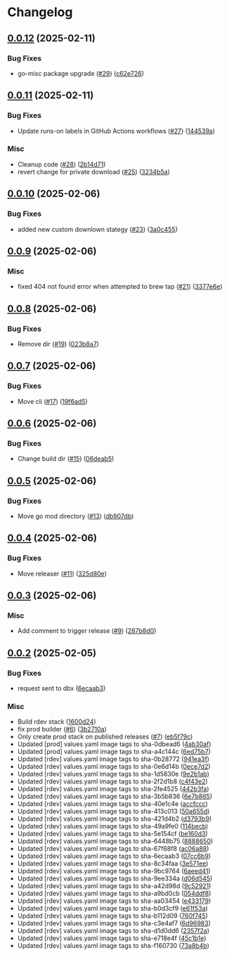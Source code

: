 # Changelog

## [0.0.12](https://github.com/chanzuckerberg/delta-share/compare/v0.0.11...v0.0.12) (2025-02-11)


### Bug Fixes

* go-misc package upgrade ([#29](https://github.com/chanzuckerberg/delta-share/issues/29)) ([c62e726](https://github.com/chanzuckerberg/delta-share/commit/c62e7260fd9986c491ef77223cad80b5f6ce5679))

## [0.0.11](https://github.com/chanzuckerberg/delta-share/compare/v0.0.10...v0.0.11) (2025-02-11)


### Bug Fixes

* Update runs-on labels in GitHub Actions workflows ([#27](https://github.com/chanzuckerberg/delta-share/issues/27)) ([144539a](https://github.com/chanzuckerberg/delta-share/commit/144539a6aebc2be1c10a3a389fdf15c13cf87c09))


### Misc

* Cleanup code ([#28](https://github.com/chanzuckerberg/delta-share/issues/28)) ([2b14d71](https://github.com/chanzuckerberg/delta-share/commit/2b14d71bc76741fe0ae01ce3a2ca67bb34059cc1))
* revert change for private download ([#25](https://github.com/chanzuckerberg/delta-share/issues/25)) ([3234b5a](https://github.com/chanzuckerberg/delta-share/commit/3234b5ae846da3a33117a490fce4e7297861e2ce))

## [0.0.10](https://github.com/chanzuckerberg/delta-share/compare/v0.0.9...v0.0.10) (2025-02-06)


### Bug Fixes

* added new custom downlown stategy ([#23](https://github.com/chanzuckerberg/delta-share/issues/23)) ([3a0c455](https://github.com/chanzuckerberg/delta-share/commit/3a0c45597fdb3c42c5f7d8ba6e4f7a3bdee277c6))

## [0.0.9](https://github.com/chanzuckerberg/delta-share/compare/v0.0.8...v0.0.9) (2025-02-06)


### Misc

* fixed 404 not found error when attempted to brew tap ([#21](https://github.com/chanzuckerberg/delta-share/issues/21)) ([3377e6e](https://github.com/chanzuckerberg/delta-share/commit/3377e6ee6d64fa88f4ab4ea4ae81191a738281d7))

## [0.0.8](https://github.com/chanzuckerberg/delta-share/compare/v0.0.7...v0.0.8) (2025-02-06)


### Bug Fixes

* Remove dir ([#19](https://github.com/chanzuckerberg/delta-share/issues/19)) ([023b8a7](https://github.com/chanzuckerberg/delta-share/commit/023b8a7b2a793926836cee09c330520fbd459d7a))

## [0.0.7](https://github.com/chanzuckerberg/delta-share/compare/v0.0.6...v0.0.7) (2025-02-06)


### Bug Fixes

* Move cli ([#17](https://github.com/chanzuckerberg/delta-share/issues/17)) ([19f6ad5](https://github.com/chanzuckerberg/delta-share/commit/19f6ad5355caa9fc8e41f2d9f8b8bd2bdf41999d))

## [0.0.6](https://github.com/chanzuckerberg/delta-share/compare/v0.0.5...v0.0.6) (2025-02-06)


### Bug Fixes

* Change build dir ([#15](https://github.com/chanzuckerberg/delta-share/issues/15)) ([06deab5](https://github.com/chanzuckerberg/delta-share/commit/06deab5bd1d491f32aa4d7ddcb6202643d2022a9))

## [0.0.5](https://github.com/chanzuckerberg/delta-share/compare/v0.0.4...v0.0.5) (2025-02-06)


### Bug Fixes

* Move go mod directory ([#13](https://github.com/chanzuckerberg/delta-share/issues/13)) ([db907db](https://github.com/chanzuckerberg/delta-share/commit/db907db028aa1a871a5ba6f4203ee073664706ed))

## [0.0.4](https://github.com/chanzuckerberg/delta-share/compare/v0.0.3...v0.0.4) (2025-02-06)


### Bug Fixes

* Move releaser ([#11](https://github.com/chanzuckerberg/delta-share/issues/11)) ([325d80e](https://github.com/chanzuckerberg/delta-share/commit/325d80e925e48c147224260b7ee78c77ca7c50b6))

## [0.0.3](https://github.com/chanzuckerberg/delta-share/compare/v0.0.2...v0.0.3) (2025-02-06)


### Misc

* Add comment to trigger release ([#9](https://github.com/chanzuckerberg/delta-share/issues/9)) ([287b8d0](https://github.com/chanzuckerberg/delta-share/commit/287b8d0bec45d7a7dfc84cb5fd67598dcbd8033c))

## [0.0.2](https://github.com/chanzuckerberg/delta-share/compare/v0.0.1...v0.0.2) (2025-02-05)


### Bug Fixes

* request sent to dbx ([6ecaab3](https://github.com/chanzuckerberg/delta-share/commit/6ecaab322331bb4101d9a9bf20c86d642f263bb4))


### Misc

* Build rdev stack ([1600d24](https://github.com/chanzuckerberg/delta-share/commit/1600d24bf958a7f0603ee89a0bb73e0c26dc9a88))
* fix prod builder ([#6](https://github.com/chanzuckerberg/delta-share/issues/6)) ([3b2710a](https://github.com/chanzuckerberg/delta-share/commit/3b2710a5e9219a6e581c141e0f8b9607c3cf2d03))
* Only create prod stack on published releases ([#7](https://github.com/chanzuckerberg/delta-share/issues/7)) ([eb5f79c](https://github.com/chanzuckerberg/delta-share/commit/eb5f79c76b1439d8b3cc5af40043190f2051d7b7))
* Updated [prod] values.yaml image tags to sha-0dbead6 ([4ab30af](https://github.com/chanzuckerberg/delta-share/commit/4ab30af042543d834b9b02b3205000b8626abc89))
* Updated [prod] values.yaml image tags to sha-a4c144c ([6ed75b7](https://github.com/chanzuckerberg/delta-share/commit/6ed75b7c50dee38ccab557b2deed37c2c19dfdd2))
* Updated [rdev] values.yaml image tags to sha-0b28772 ([941ea3f](https://github.com/chanzuckerberg/delta-share/commit/941ea3ff2a9a8a3a4cf105ee9b3b70ad6aeff9db))
* Updated [rdev] values.yaml image tags to sha-0e6d14b ([0ece7d2](https://github.com/chanzuckerberg/delta-share/commit/0ece7d250a8ec3582acda95e8002f36ee6f86ab5))
* Updated [rdev] values.yaml image tags to sha-1d5830e ([9e2b1ab](https://github.com/chanzuckerberg/delta-share/commit/9e2b1ab8e8625ee3ad9df1e260c86d505768987f))
* Updated [rdev] values.yaml image tags to sha-2f2d1b8 ([c4f43e2](https://github.com/chanzuckerberg/delta-share/commit/c4f43e28a7a4541d62a7e3cf1f35e7d95a893c35))
* Updated [rdev] values.yaml image tags to sha-2fe4525 ([442b3fa](https://github.com/chanzuckerberg/delta-share/commit/442b3fae8541f80b73eb54fc5571803235d8822c))
* Updated [rdev] values.yaml image tags to sha-3b5b836 ([6e7b865](https://github.com/chanzuckerberg/delta-share/commit/6e7b865fc617f04ca5f1faade1281d33dad1667a))
* Updated [rdev] values.yaml image tags to sha-40e1c4e ([accfccc](https://github.com/chanzuckerberg/delta-share/commit/accfccc94e2c8210505c5e1d86fe4eb09dffbae6))
* Updated [rdev] values.yaml image tags to sha-413c013 ([50a655d](https://github.com/chanzuckerberg/delta-share/commit/50a655dbd67eafced0a98fb9a44ca38e82e24efc))
* Updated [rdev] values.yaml image tags to sha-421d4b2 ([d3793b9](https://github.com/chanzuckerberg/delta-share/commit/d3793b9e43622b55d372cec67838d98427e43d1f))
* Updated [rdev] values.yaml image tags to sha-49a9fe0 ([114becb](https://github.com/chanzuckerberg/delta-share/commit/114becbd0c4841998a7656e3b1974e20c62f6be0))
* Updated [rdev] values.yaml image tags to sha-5e154cf ([be160d3](https://github.com/chanzuckerberg/delta-share/commit/be160d301572d52d6a168448c01c656c76e1f6b2))
* Updated [rdev] values.yaml image tags to sha-6448b75 ([8888650](https://github.com/chanzuckerberg/delta-share/commit/8888650f970350621865fb4b83dd751fd49aa5d3))
* Updated [rdev] values.yaml image tags to sha-67f68f8 ([ac06a88](https://github.com/chanzuckerberg/delta-share/commit/ac06a88e4dabe6aefe2fdc688aa692387b851a0c))
* Updated [rdev] values.yaml image tags to sha-6ecaab3 ([07cc6b9](https://github.com/chanzuckerberg/delta-share/commit/07cc6b999d5a70bcabf64214ed8767ddb5e0ab8c))
* Updated [rdev] values.yaml image tags to sha-8c34faa ([3e571ee](https://github.com/chanzuckerberg/delta-share/commit/3e571eedeb84929c62997beb1570d862d154e112))
* Updated [rdev] values.yaml image tags to sha-9bc9764 ([6aeed41](https://github.com/chanzuckerberg/delta-share/commit/6aeed4124c8be0689eadedf60400409bf982b1e8))
* Updated [rdev] values.yaml image tags to sha-9ee334a ([d06d545](https://github.com/chanzuckerberg/delta-share/commit/d06d5455be29e388d96557ae1fbe40d66b10bf7d))
* Updated [rdev] values.yaml image tags to sha-a42d98d ([9c52921](https://github.com/chanzuckerberg/delta-share/commit/9c52921dcbfde0ff07ea782cab39d507160a4033))
* Updated [rdev] values.yaml image tags to sha-a9bd0cb ([054ddf8](https://github.com/chanzuckerberg/delta-share/commit/054ddf8d03cf9193d63528706838d97d135e39c3))
* Updated [rdev] values.yaml image tags to sha-aa03454 ([e433179](https://github.com/chanzuckerberg/delta-share/commit/e433179baf4acde23e7b206dfe63cd52d6c123f2))
* Updated [rdev] values.yaml image tags to sha-b0d3cf9 ([e61f53a](https://github.com/chanzuckerberg/delta-share/commit/e61f53a187879c202f39c92cff8523bd729be88f))
* Updated [rdev] values.yaml image tags to sha-b112d09 ([760f745](https://github.com/chanzuckerberg/delta-share/commit/760f745578d5b50c7ea68a2b447cc8a1e60f9e73))
* Updated [rdev] values.yaml image tags to sha-c3e4af7 ([6d96983](https://github.com/chanzuckerberg/delta-share/commit/6d9698374a67c0d47f0ce0e875993545195ea42d))
* Updated [rdev] values.yaml image tags to sha-d1d0dd6 ([2357f2a](https://github.com/chanzuckerberg/delta-share/commit/2357f2ac147175facbc55fdce4d737f378dd3f44))
* Updated [rdev] values.yaml image tags to sha-e718e4f ([45c1b1e](https://github.com/chanzuckerberg/delta-share/commit/45c1b1e5fec86811fba7733c65e22b32d2301ae2))
* Updated [rdev] values.yaml image tags to sha-f160730 ([73a8b4b](https://github.com/chanzuckerberg/delta-share/commit/73a8b4b659749b06ca11ce32e71cd066b8bd9360))
